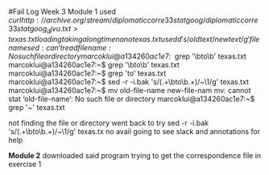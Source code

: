#Fail Log Week 3
Module 1
used $curl http://archive.org/stream/diplomaticcorre33statgoog/diplomaticcorre33statgoog_djvu.txt > texas.txt
loading taking a long time
nano texas.txt
used d 's/old text/new text/g' filename
sed: can't read filename: No such file or directory
marcoklui@a134260ac1e7:~$ grep '\bto\b' texas.txt
marcoklui@a134260ac1e7:~$ grep '\bto\b' texas.txt
marcoklui@a134260ac1e7:~$ grep 'to' texas.txt
marcoklui@a134260ac1e7:~$ sed -r -i.bak 's/(.+\bto\b.+)/~\1/g' texas.txt
marcoklui@a134260ac1e7:~$ mv old-file-name new-file-nam
mv: cannot stat ‘old-file-name’: No such file or directory
marcoklui@a134260ac1e7:~$ grep '~' texas.txt

not finding the file or directory 
went back to try sed -r -i.bak 's/(.+\bto\b.+)/~\1/g' texas.tx
no avail going to see slack and annotations for help



**Module 2**
downloaded said program
trying to get the correspondence file in exercise 1  